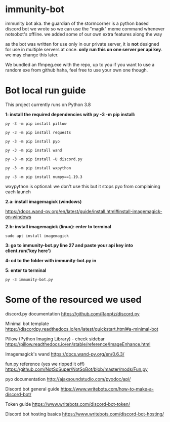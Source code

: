 # immunity-bot

immunity bot aka. the guardian of the stormcorner is a python based discord bot we wrote so we can use the "magik" meme command whenever notsobot's offline. we added some of our own extra features along the way

as the bot was written for use only in our private server, it is **not** designed for use in multiple servers at once. **only run this on one server per api key**. we may change this later.

We bundled an ffmpeg.exe with the repo, up to you if you want to use a random exe from github haha, feel free to use your own one though.

# Bot local run guide

This project currently runs on Python 3.8

**1: install the required dependencies with py -3 -m pip install:**

    py -3 -m pip install pillow
  
    py -3 -m pip install requests

    py -3 -m pip install pyo
    
    py -3 -m pip install wand
  
    py -3 -m pip install -U discord.py

    py -3 -m pip install wxpython
    
    py -3 -m pip install numpy==1.19.3

wxypython is optional: we don't use this but it stops pyo from complaining each launch

**2.a: install imagemagick (windows)**
	
https://docs.wand-py.org/en/latest/guide/install.html#install-imagemagick-on-windows

**2.b: install imagemagick (linux): enter to terminal**
	
	sudo apt install imagemagick
 
**3: go to immunity-bot.py line 27 and paste your api key into client.run('key here')**
 
**4: cd to the folder with immunity-bot.py in**

**5: enter to terminal**

    py -3 immunity-bot.py

# Some of the resourced we used

discord.py documentation
https://github.com/Rapptz/discord.py

Minimal bot template
https://discordpy.readthedocs.io/en/latest/quickstart.html#a-minimal-bot

Pillow (Python Imaging Library) - check sidebar
https://pillow.readthedocs.io/en/stable/reference/ImageEnhance.html

Imagemagick's wand
https://docs.wand-py.org/en/0.6.3/

fun.py reference (yes we ripped it off)
https://github.com/NotSoSuper/NotSoBot/blob/master/mods/Fun.py

pyo documentation
http://ajaxsoundstudio.com/pyodoc/api/

Discord bot general guide
https://www.writebots.com/how-to-make-a-discord-bot/

Token guide
https://www.writebots.com/discord-bot-token/

Discord bot hosting basics
https://www.writebots.com/discord-bot-hosting/
